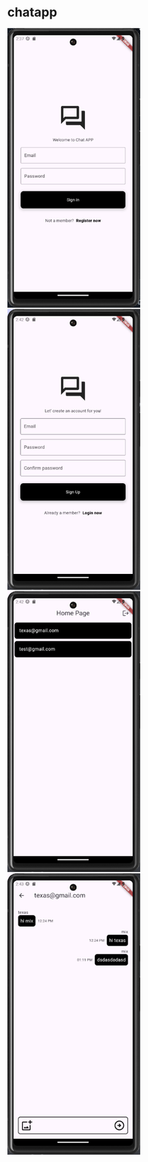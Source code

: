 # chatapp

<img src="screen/login_screen.png" width="300" >
<img src="screen/register_screen.png" width="300" >
<img src="screen/home_screen.png" width="300" >
<img src="screen/chat_screen.png" width="300" >
